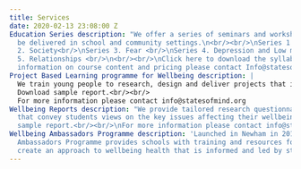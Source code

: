 ```yaml
---
title: Services
date: 2020-02-13 23:08:00 Z
Education Series description: "We offer a series of seminars and workshops that can
  be delivered in school and community settings.\n<br/><br/>\nSeries 1. Identity <br/>\nSeries
  2. Society<br/>\nSeries 3. Fear <br/>\nSeries 4. Depression and Low mood<br/> \nSeries
  5. Relationships <br/>\n<br/><br/>\nClick here to download the syllabus..\nFor more
  information on course content and pricing please contact Info@statesofmind.org\n"
Project Based Learning programme for Wellbeing description: |
  We train young people to research, design and deliver projects that improve wellbeing in their school.
  Download sample report.<br/><br/>
  For more information please contact info@statesofmind.org
Wellbeing Reports description: "We provide tailored research questionnaires and reports
  that convey students views on the key issues affecting their wellbeing at school.<br/><br/>\nDownload
  sample report.<br/><br/>\nFor more information please contact info@statesofmind.org\n "
Wellbeing Ambassadors Programme description: 'Launched in Newham in 2019, our Wellbeing
  Ambassadors Programme provides schools with training and resources for schools to
  create an approach to wellbeing health that is informed and led by students. '
---
```


